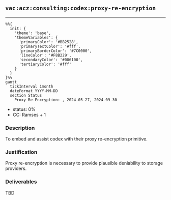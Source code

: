 ## `vac:acz:consulting:codex:proxy-re-encryption`
---

```mermaid
%%{ 
  init: { 
    'theme': 'base', 
    'themeVariables': { 
      'primaryColor': '#BB2528', 
      'primaryTextColor': '#fff', 
      'primaryBorderColor': '#7C0000', 
      'lineColor': '#F8B229', 
      'secondaryColor': '#006100', 
      'tertiaryColor': '#fff' 
    } 
  } 
}%%
gantt
  tickInterval 1month
  dateFormat YYYY-MM-DD 
  section Status
    Proxy Re-Encryption: , 2024-05-27, 2024-09-30
```

- status: 0%
- CC: Ramses + 1

### Description

To embed and assist codex with their proxy re-encryption primitive.
### Justification

Proxy re-encryption is necessary to provide plausible deniability to storage providers.

### Deliverables

TBD